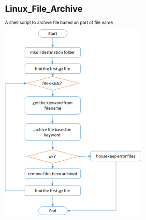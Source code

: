 # Linux_File_Archive
A shell script to archive file based on part of file name


![alt text](./flowchart_v1.png "Basic flowchart")
